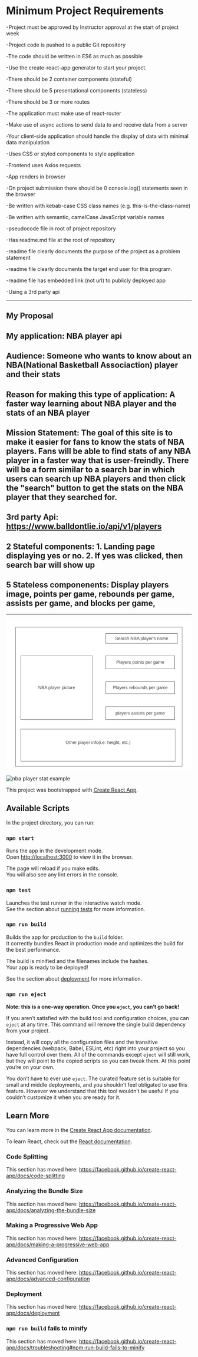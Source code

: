 # Minimum Project Requirements

-Project must be approved by Instructor approval at the start of project week

-Project code is pushed to a public Git repository

-The code should be written in ES6 as much as possible

-Use the create-react-app generator to start your project.

-There should be 2 container components (stateful)

-There should be 5 presentational components (stateless)

-There should be 3 or more routes

-The application must make use of react-router

-Make use of async actions to send data to and receive data from a server

-Your client-side application should handle the display of data with minimal data manipulation

-Uses CSS or styled components to style application

-Frontend uses Axios requests 

-App renders in browser

-On project submission there should be 0 console.log() statements seen in the browser

-Be written with kebab-case CSS class names (e.g. this-is-the-class-name)

-Be written with semantic, camelCase JavaScript variable names

-pseudocode file in root of project repository

-Has readme.md file at the root of repository

-readme file clearly documents the purpose of the project as a problem statement

-readme file clearly documents the target end user for this program.

-readme file has embedded link (not url) to publicly deployed app

-Using a 3rd party api



----------------------------------------------------------------------------------------------------------------------------------------
## My Proposal

## My application: NBA player api

## Audience: Someone who wants to know about an NBA(National Basketball Associaction) player and their stats

## Reason for making this type of application: A faster way learning about NBA player and the stats of an NBA player

## Mission Statement: The goal of this site is to make it easier for fans to know the stats of NBA players. Fans will be able to find stats of any NBA player in a faster way that is user-freindly. There will be a form similar to a search bar in which users can search up NBA players and then click the "search" button to get the stats on the NBA player that they searched for. 

## 3rd party Api: https://www.balldontlie.io/api/v1/players

## 2 Stateful components: 1. Landing page displaying yes or no.    2. If yes was clicked, then search bar will show up 

## 5 Stateless componenents: Display players image, points per game, rebounds per game, assists per game, and blocks per game, 


----------------------------------------------------------------------------------------------------------------------------------------

 


![wireframe](./wireframe/wireframemod2.png)

![nba player stat example](https://dunkorthree.com/wp-content/uploads/double-double-basketball.png)
















This project was bootstrapped with [Create React App](https://github.com/facebook/create-react-app).

## Available Scripts

In the project directory, you can run:

### `npm start`

Runs the app in the development mode.<br />
Open [http://localhost:3000](http://localhost:3000) to view it in the browser.

The page will reload if you make edits.<br />
You will also see any lint errors in the console.

### `npm test`

Launches the test runner in the interactive watch mode.<br />
See the section about [running tests](https://facebook.github.io/create-react-app/docs/running-tests) for more information.

### `npm run build`

Builds the app for production to the `build` folder.<br />
It correctly bundles React in production mode and optimizes the build for the best performance.

The build is minified and the filenames include the hashes.<br />
Your app is ready to be deployed!

See the section about [deployment](https://facebook.github.io/create-react-app/docs/deployment) for more information.

### `npm run eject`

**Note: this is a one-way operation. Once you `eject`, you can’t go back!**

If you aren’t satisfied with the build tool and configuration choices, you can `eject` at any time. This command will remove the single build dependency from your project.

Instead, it will copy all the configuration files and the transitive dependencies (webpack, Babel, ESLint, etc) right into your project so you have full control over them. All of the commands except `eject` will still work, but they will point to the copied scripts so you can tweak them. At this point you’re on your own.

You don’t have to ever use `eject`. The curated feature set is suitable for small and middle deployments, and you shouldn’t feel obligated to use this feature. However we understand that this tool wouldn’t be useful if you couldn’t customize it when you are ready for it.

## Learn More

You can learn more in the [Create React App documentation](https://facebook.github.io/create-react-app/docs/getting-started).

To learn React, check out the [React documentation](https://reactjs.org/).

### Code Splitting

This section has moved here: https://facebook.github.io/create-react-app/docs/code-splitting

### Analyzing the Bundle Size

This section has moved here: https://facebook.github.io/create-react-app/docs/analyzing-the-bundle-size

### Making a Progressive Web App

This section has moved here: https://facebook.github.io/create-react-app/docs/making-a-progressive-web-app

### Advanced Configuration

This section has moved here: https://facebook.github.io/create-react-app/docs/advanced-configuration

### Deployment

This section has moved here: https://facebook.github.io/create-react-app/docs/deployment

### `npm run build` fails to minify

This section has moved here: https://facebook.github.io/create-react-app/docs/troubleshooting#npm-run-build-fails-to-minify
